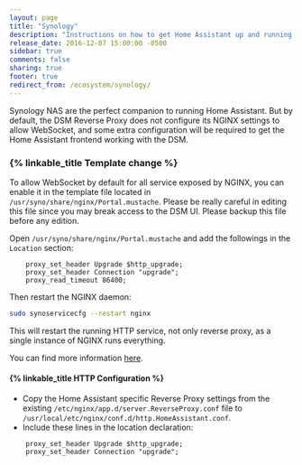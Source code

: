 ```yaml
---
layout: page
title: "Synology"
description: "Instructions on how to get Home Assistant up and running on Synology"
release_date: 2016-12-07 15:00:00 -0500
sidebar: true
comments: false
sharing: true
footer: true
redirect_from: /ecosystem/synology/
---
```


Synology NAS are the perfect companion to running Home Assistant. But by default, the DSM Reverse Proxy does not configure its NGINX settings to allow WebSocket, and some extra configuration will be required to get the Home Assistant frontend working with the DSM.

### {% linkable_title Template change %}

To allow WebSocket by default for all service exposed by NGINX, you can enable it in the template file located in `/usr/syno/share/nginx/Portal.mustache`. Please be really careful in editing this file since you may break access to the DSM UI. Please backup this file before any edition.

Open `/usr/syno/share/nginx/Portal.mustache` and add the followings in the `Location` section:

```
    proxy_set_header Upgrade $http_upgrade;
    proxy_set_header Connection "upgrade";
    proxy_read_timeout 86400;
```

Then restart the NGINX daemon:

```bash
sudo synoservicecfg --restart nginx
```

This will restart the running HTTP service, not only reverse proxy, as a single instance of NGINX runs everything.

You can find more information [here](https://github.com/orobardet/dsm-reverse-proxy-websocket).

#### {% linkable_title HTTP Configuration %}

- Copy the Home Assistant specific Reverse Proxy settings from the existing `/etc/nginx/app.d/server.ReverseProxy.conf` file to `/usr/local/etc/nginx/conf.d/http.HomeAssistant.conf`.
- Include these lines in the location declaration:

```
    proxy_set_header Upgrade $http_upgrade;
    proxy_set_header Connection "upgrade";
```
